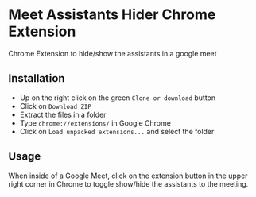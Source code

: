 # Meet Assistants Hider Chrome Extension
Chrome Extension to hide/show the assistants in a google meet

## Installation
* Up on the right click on the green `Clone or download` button
* Click on `Download ZIP`
* Extract the files in a folder
* Type `chrome://extensions/` in Google Chrome
* Click on `Load unpacked extensions...` and select the folder

## Usage
When inside of a Google Meet, click on the extension button in the upper right corner in Chrome to toggle show/hide the assistants to the meeting.
